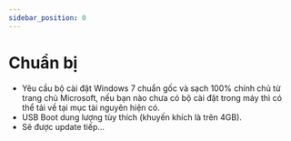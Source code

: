 ```yaml
---
sidebar_position: 0
---
```


# Chuẩn bị
- Yêu cầu bộ cài đặt Windows 7 chuẩn gốc và sạch 100% chính chủ từ trang chủ Microsoft, nếu bạn nào chưa có bộ cài đặt trong máy thì có thể tải về tại mục tài nguyên hiện có. 
- USB Boot dung lượng tùy thích (khuyến khích là trên 4GB).
- Sẽ được update tiếp...
